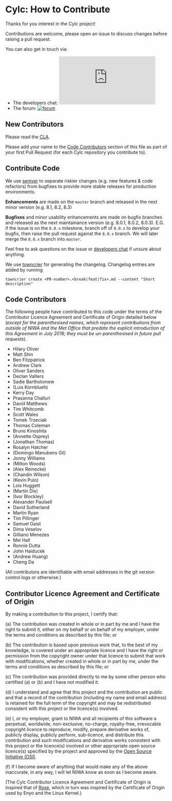 # Cylc: How to Contribute

Thanks for you interest in the Cylc project!

Contributions are welcome, please open an issue to discuss changes before
raising a pull request.

You can also get in touch via:

* The developers chat: [![chat](https://img.shields.io/matrix/cylc-general:matrix.org)](https://matrix.to/#/#cylc-general:matrix.org)
* The forum: [![forum](https://img.shields.io/discourse/https/cylc.discourse.group/posts.svg)](https://cylc.discourse.group/)


## New Contributors

Please read the [CLA](#contributor-licence-agreement-and-certificate-of-origin).

Please add your name to the
[Code Contributors](#code-contributors) section of this file as part of your
first Pull Request (for each Cylc repository you contribute to).


## Contribute Code

We use [semver](https://semver.org/) to separate riskier changes (e.g. new features
& code refactors) from bugfixes to provide more stable releases for production environments.

**Enhancements** are made on the `master` branch and released in the next minor version
(e.g. 8.1, 8.2, 8.3)

**Bugfixes** and minor usability enhancements are made on bugfix branches and
released as the next maintainance version (e.g. 8.0.1, 8.0.2, 8.0.3). E.G. if the issue is on the `8.0.x` milestone, branch off of `8.0.x` to
develop your bugfix, then raise the pull request against the `8.0.x` branch. We will later merge the `8.0.x` branch into `master`.

Feel free to ask questions on the issue or
[developers chat](https://matrix.to/#/#cylc-general:matrix.org) if unsure about
anything.

We use [towncrier](https://towncrier.readthedocs.io/en/stable/index.html) for
generating the changelog. Changelog entries are added by running
```
towncrier create <PR-number>.<break|feat|fix>.md --content "Short description"
```

## Code Contributors

The following people have contributed to this code under the terms of
the Contributor Licence Agreement and Certificate of Origin detailed
below (_except for the parenthesised names, which represent contributions
from outside of NIWA and the Met Office that predate the explicit introduction
of this Agreement in July 2018; they must be un-parenthesised in future pull
requests_).

<!-- start-shortlog -->
 - Hilary Oliver
 - Matt Shin
 - Ben Fitzpatrick
 - Andrew Clark
 - Oliver Sanders
 - Declan Valters
 - Sadie Bartholomew
 - (Luis Kornblueh)
 - Kerry Day
 - Prasanna Challuri
 - David Matthews
 - Tim Whitcomb
 - Scott Wales
 - Tomek Trzeciak
 - Thomas Coleman
 - Bruno Kinoshita
 - (Annette Osprey)
 - (Jonathan Thomas)
 - Rosalyn Hatcher
 - (Domingo Manubens Gil)
 - Jonny Williams
 - (Milton Woods)
 - (Alex Reinecke)
 - (Chandin Wilson)
 - (Kevin Pulo)
 - Lois Huggett
 - (Martin Dix)
 - (Ivor Blockley)
 - Alexander Paulsell
 - David Sutherland
 - Martin Ryan
 - Tim Pillinger
 - Samuel Gaist
 - Dima Veselov
 - Gilliano Menezes
 - Mel Hall
 - Ronnie Dutta
 - John Haiducek
 - (Andrew Huang)
 - Cheng Da
<!-- end-shortlog -->

(All contributors are identifiable with email addresses in the git version
control logs or otherwise.)


## Contributor Licence Agreement and Certificate of Origin

By making a contribution to this project, I certify that:

(a) The contribution was created in whole or in part by me and I have
    the right to submit it, either on my behalf or on behalf of my
    employer, under the terms and conditions as described by this file;
    or

(b) The contribution is based upon previous work that, to the best of
    my knowledge, is covered under an appropriate licence and I have
    the right or permission from the copyright owner under that licence
    to submit that work with modifications, whether created in whole or
    in part by me, under the terms and conditions as described by
    this file; or

(c) The contribution was provided directly to me by some other person
    who certified (a) or (b) and I have not modified it.

(d) I understand and agree that this project and the contribution
    are public and that a record of the contribution (including my
    name and email address) is retained for the full term of
    the copyright and may be redistributed consistent with this project
    or the licence(s) involved.

(e) I, or my employer, grant to NIWA and all recipients of
    this software a perpetual, worldwide, non-exclusive, no-charge,
    royalty-free, irrevocable copyright licence to reproduce, modify,
    prepare derivative works of, publicly display, publicly perform,
    sub-licence, and distribute this contribution and such modifications
    and derivative works consistent with this project or the licence(s)
    involved or other appropriate open source licence(s) specified by
    the project and approved by the
    [Open Source Initiative (OSI)](http://www.opensource.org/).

(f) If I become aware of anything that would make any of the above
    inaccurate, in any way, I will let NIWA know as soon as
    I become aware.

(The Cylc Contributor Licence Agreement and Certificate of Origin is
inspired that of [Rose](https://github.com/metomi/rose), which in turn was
inspired by the Certificate of Origin used by Enyo and the Linux Kernel.)
